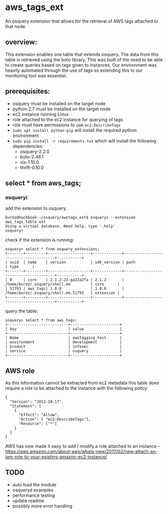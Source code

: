 # aws_tags_ext
An osquery extension that allows for the retrieval of AWS tags attached to that node.

## overview:
This extension enables one table that extends osquery. The data from this table is retrieved using the boto library. This was built of the need to be able to create queries based on tags given to instances. Our environment was heavily automated through the use of tags so extending this to our monitoring tool was essential.

## prerequisites:
- osquery must be installed on the target node
- python 2.7 must be installed on the target node
- ec2 instance running Linux
- role attached to the ec2 instance for querying of tags
- role must have permissions to use `ec2:DescribeTags`
- `sudo apt install python-pip` will install the required python environment
- `sudo pip install -r requirements.txt` which will install the following dependencies:
  * osquery-2.2.0
  * boto-2.46.1
  * six-1.10.0
  * thrift-0.10.0

## select * from aws_tags;
### osqueryi
add the extension to osquery:
```
burdz@hackbook:~/osquery/awstags_ext$ osqueryi --extension aws_tags_table.ext
Using a virtual database. Need help, type '.help'
osquery>
```
check if the extension is running:
```
osquery> select * from osquery_extensions;
+-------+---------+-------------------+-------------+---------------------------------------+-----------+
| uuid  | name    | version           | sdk_version | path                                  | type      |
+-------+---------+-------------------+-------------+---------------------------------------+-----------+
| 0     | core    | 2.1.2-23-ga23a2fa | 2.1.2       | /home/burdz/.osquery/shell.em         | core      |
| 51793 | aws_tags| 1.0.0             | 1.8.0       | /home/burdz/.osquery/shell.em.51793   | extension |
+-------+---------+-------------------+-------------+---------------------------------------+-----------+
```
query the table:
```
osquery> select * from aws_tags;
+---------------------------+----------------------+
| key                       | value                |
+---------------------------+----------------------+
| Name                      | awstagging_test      |
| environment               | development          |
| product                   | infosec              |
| service                   | osquery              |
+---------------------------+----------------------+
```

## AWS role
As this information cannot be extracted from ec2 metadata this table does require a role to be attached to the instance with the following policy:
```
{
  "Version": "2012-10-17",
  "Statement": [
    {    
      "Effect": "Allow",
      "Action": [ "ec2:DescribeTags"],
      "Resource": ["*"]
    }
  ]
}
```
AWS has now made it easy to add / modify a role attached to an instance - https://aws.amazon.com/about-aws/whats-new/2017/02/new-attach-an-iam-role-to-your-existing-amazon-ec2-instance/

## TODO
- auto load the module
- osqueryd examples
- performance testing
- update readme
- possibly more error handling
